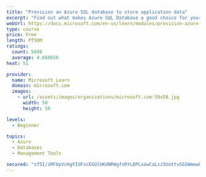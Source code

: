 ```yaml
---
title: "Provision an Azure SQL database to store application data"
excerpt: "Find out what makes Azure SQL Database a good choice for your relational database, how to create the database from the portal and connect with Azure Cloud Shell."
webUrl: https://docs.microsoft.com/en-us/learn/modules/provision-azure-sql-db/
type: course
price: Free
length: PT50M
ratings:
  count: 5698
  average: 4.668656
heat: 51

provider:
  name: Microsoft Learn
  domain: microsoft.com
  images:
    - url: /assets/images/organizations/microsoft.com-50x50.jpg
      width: 50
      height: 50

levels:
  - Beginner

topics:
  - Azure
  - Databases
  - Management Tools

secured: "sf5I/iMFbpVcHgYIdFxcEGQlHKdNRWgfnRYLQPLxowCaLsz5UottvSb5WmewPl5mT03ZPiqUy796xN1G1YDpMLCFxa0C3zD3euLoyhe/REQLELecojCPSnfEJZv/2M5ukGqBSJrwtADmeav1itWfltaFOPKf1D7yQ8JqFFKjEna2sx2ZsZzZEnHKlF5rFpEGBXQdvk9kqRQ4SM5APXbuMULbEu3qcJbzPBjJ+TrA6xs/N8nxMiSiI+2iLI+qCDIPiFjj0Na3oc4QWV3jou1EcjqOqRX0QtnuOWz1e5ZHPUmhdvo4GFD6DjHYzPEEEzE5VexiNJySINnfVTkl3+uavp+DGkjWQFOTyX5LevmnZDf8+Ek5xOcF4nmLvzouz6vBU9UX1bX3Ky12Vg0af2F1J/ikn8eP5lbEgxLRbCwB+sg=;Cbe5vo9zhuISeq8hfSYnXQ=="
---
```


